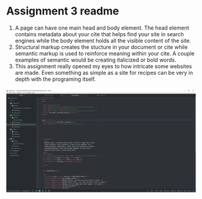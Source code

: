 # Assignment 3 readme

1. A page can have one main head and body element. The head element contains metadata about your cite
that helps find your site in search engines while the body element holds all the visible content of
the site.
2. Structural markup creates the stucture in your document or cite while semantic markup is used to
 reinforce meaning within your cite. A couple examples of semantic would be creating italicized or bold words.
3. This assignment really opened my eyes to how intricate some websites are made. Even something as simple
as a site for recipes can be very in depth with the programing itself.

![Image of My Atom Editor](./images/Workspace.jpg)
